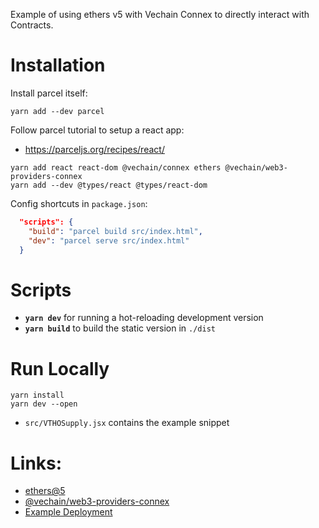Example of using ethers v5 with Vechain Connex to directly interact with Contracts.

# Installation

Install parcel itself:

```shell
yarn add --dev parcel
```

Follow parcel tutorial to setup a react app:

* https://parceljs.org/recipes/react/

```shell
yarn add react react-dom @vechain/connex ethers @vechain/web3-providers-connex
yarn add --dev @types/react @types/react-dom
```


Config shortcuts in `package.json`:

```json
  "scripts": {
    "build": "parcel build src/index.html",
    "dev": "parcel serve src/index.html"
  }
```

# Scripts

* **`yarn dev`** for running a hot-reloading development version
* **`yarn build`** to build the static version in `./dist` 

# Run Locally

```shell
yarn install
yarn dev --open
```

- `src/VTHOSupply.jsx` contains the example snippet

# Links:

- [ethers@5](https://docs.ethers.org/v5/)
- [@vechain/web3-providers-connex](https://github.com/vechain/web3-providers-connex#readme)
- [Example Deployment](https://read-ethers-contracts.example.vechain.energy)